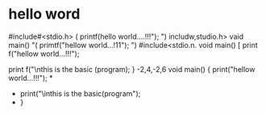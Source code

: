 # hello word
#include#<stdio.h>
(
    printf(hello world....!!!");
    ")
includw,studio.h>
vaid main()
"(
   primtf("hellow world...!11");
   ")
#include<stdio.n.
void main()
[
print f("hellow world...!!!");

print f("\nthis is the basic (program);
}
-2,4,-2,6
void main()
{
  print("hellow world...!!!");
*
*  print("\inthis is the basic(program");
*  }

